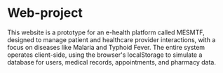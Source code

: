 # Web-project
This website is a prototype for an e-health platform called MESMTF, designed to manage patient and healthcare provider interactions, with a focus on diseases like Malaria and Typhoid Fever. The entire system operates client-side, using the browser's localStorage to simulate a database for users, medical records, appointments, and pharmacy data.
